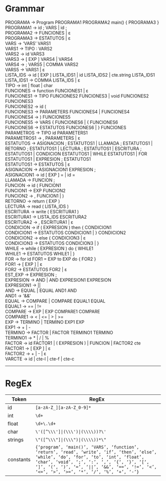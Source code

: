 # Grammar
PROGRAMA → Program PROGRAMA1 PROGRAMA2 main() { PROGRAMA3 }  
PROGRAMA1 → id ; VARS | id ;  
PROGRAMA2 → FUNCIONES | ε  
PROGRAMA3 → ESTATUTOS | ε  
VARS → ‘VARS’ VARS1  
VARS1 → TIPO : VARS2  
VARS2 → id VARS3  
VARS3 → [ EXP ] VARS4 | VARS4  
VARS4 → ; VARS5 | COMMA VARS2  
VARS5 → VARS1 | ε  
LISTA_IDS → id [ EXP ] LISTA_IDS1 | id LISTA_IDS2 | cte.string LISTA_IDS1  
LISTA_IDS1 → COMMA LISTA_IDS | ε  
TIPO → int | float | char  
FUNCIONES → function FUNCIONES1 | ε  
FUNCIONES1 → TIPO FUNCIONES2 FUNCIONES3 | void FUNCIONES2 FUNCIONES3  
FUNCIONES2 → id (  
FUNCIONES3 → PARAMETERS FUNCIONES4 | FUNCIONES4  
FUNCIONES4 → ) FUNCIONES5  
FUNCIONES5 → VARS { FUNCIONES6 | { FUNCIONES6  
FUNCIONES6 → ESTATUTOS FUNCIONES6 | } FUNCIONES  
PARAMETROS → TIPO id PARAMETERS1  
PARAMETROS1 → , PARAMETERS | ε  
ESTATUTOS → ASIGNACION ; ESTATUTOS1 | LLAMADA ; ESTATUTOS1 | RETORNO ; ESTATUTOS1 | LECTURA ; ESTATUTOS1 | ESCRITURA ; ESTATUTOS1 | CONDICION  ESTATUTOS1 | WHILE ESTATUTOS1 | FOR ESTATUTOS1 | EXPRESION ; ESTATUTOS1  
ESTATUTOS1 → ESTATUTOS | ε  
ASIGNACION → ASIGNACION1 EXPRESION ;  
ASIGNACION1 → id [ EXP ] = | id =  
LLAMADA → FUNCION ;  
FUNCION → id ( FUNCION1  
FUNCION1 → EXP FUNCION2  
FUNCION2 → , FUNCION1 | )  
RETORNO → return ( EXP )  
LECTURA → read ( LISTA_IDS )  
ESCRITURA → write ( ESCRITURA1 )  
ESCRITURA1 → LISTA_IDS ESCRITURA2  
ESCRITURA2 → , ESCRITURA1 | ε  
CONDICION → if ( EXPRESION ) then { CONDICION1  
CONDICION1 → ESTATUTOS CONDICION1 | } CONDICION2  
CONDICION2 → else { CONDICION3 | ε  
CONDICION3 → ESTATUTOS CONDICION3 | }  
WHILE → while ( EXPRESION ) do { WHILE1  
WHILE1 → ESTATUTOS WHILE1 | }  
FOR → for id FOR1 = EXP to EXP do { FOR2 }  
FOR1 → [ EXP ] | ε  
FOR2 → ESTATUTOS FOR2 | ε  
EST_EXP → EXPRESION ;  
EXPRESION → AND | AND EXPRESION1 EXPRESION  
EXPRESION1 → ||  
AND → EQUAL | EQUAL AND1 AND  
AND1 → '&&'  
EQUAL → COMPARE | COMPARE EQUAL1 EQUAL  
EQUAL1 → == | !=  
COMPARE → EXP | EXP COMPARE1 COMPARE  
COMPARE1 → < | <= | > | >=  
EXP → TERMINO | TERMINO EXP1 EXP  
EXP1 → + | -  
TERMINO → FACTOR | FACTOR TERMINO1 TERMINO  
TERMINO1 → * | / | %  
FACTOR → id FACTOR1 | ( EXPRESION ) | FUNCION | FACTOR2 cte  
FACTOR1 → [ EXP ] | ε  
FACTOR2 → + | - | ε  
VARCTE → id | cte-l | cte-f | cte-c  


---
# RegEx
| Token | RegEx |
| --- | --- |
| id | `[a-zA-Z_][a-zA-Z_0-9]*` |
| int | `\d+` |
| float | `\d+\.\d+` |
| char | `\'([^\\\']\|(\\\')\|(\\\\))?\'` |
| strings | `\"([^\\\"]\|(\\\")\|(\\\\))*\"` |
| constants | `{‘program’, ‘main()’, ‘VARS’, ‘function’, ‘return’, ‘read’, ‘write’, ‘if’, ‘then’, ‘else’, ‘while’, ‘do’, ‘for’, ‘to’, ‘int’, ‘float’, ‘char’, ‘void’, ‘;’, ‘:’, ‘,’, ‘{‘, ‘}’, ‘[‘, ‘]’, ‘(‘, ‘)’, ‘=’, ‘\|\|’, ‘&&’, ‘==’, ‘!=’, ‘<’, ‘<=’, ‘>’, ‘>=’, ‘*’, ‘/’, ‘%’, ‘+’, ‘-’}` |
